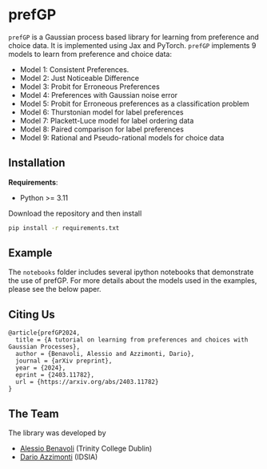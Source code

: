 # prefGP

`prefGP` is a Gaussian process based library for learning from preference and choice data. It is implemented using Jax and PyTorch. 
`prefGP` implements 9 models to learn from preference and choice data:

* Model 1: Consistent Preferences.
* Model 2: Just Noticeable Difference 
* Model 3: Probit for Erroneous Preferences
* Model 4: Preferences with Gaussian noise error
* Model 5: Probit  for Erroneous preferences as a classification problem
* Model 6: Thurstonian model for label preferences
* Model 7: Plackett-Luce model for label ordering data
* Model 8: Paired comparison for label preferences
* Model 9: Rational and Pseudo-rational models for choice data

## Installation

**Requirements**:

* Python >= 3.11

Download the repository  and then install

```bash
pip install -r requirements.txt
```
## Example
The `notebooks` folder includes several ipython notebooks that demonstrate the use of prefGP. For more details about the models used in the examples, please see the below paper.

## Citing Us
```
@article{prefGP2024,
  title = {A tutorial on learning from preferences and choices with Gaussian Processes},
  author = {Benavoli, Alessio and Azzimonti, Dario},
  journal = {arXiv preprint},
  year = {2024},
  eprint = {2403.11782},
  url = {https://arxiv.org/abs/2403.11782}
}
```
## The Team
The library was developed by
- [Alessio Benavoli](https://alessiobenavoli.com/) (Trinity College Dublin)
- [Dario Azzimonti](https://sites.google.com/view/darioazzimonti/home) (IDSIA)
